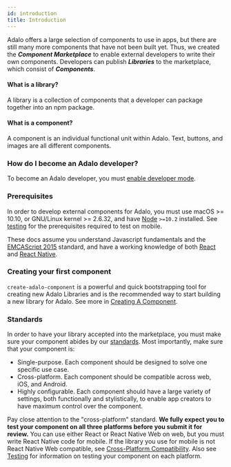 ```yaml
---
id: introduction
title: Introduction
---
```


Adalo offers a large selection of components to use in apps, but there are still many more components that have not been built yet. Thus, we created the **_Component Marketplace_** to enable external developers to write their own components. Developers can publish **_Libraries_** to the marketplace, which consist of **_Components_**.

#### What is a library?

A library is a collection of components that a developer can package together into an npm package.

#### What is a component?

A component is an individual functional unit within Adalo. Text, buttons, and images are all different components.

### How do I become an Adalo developer?

To become an Adalo developer, you must [enable developer mode](enabling-dev-mode).

### Prerequisites
In order to develop external components for Adalo, you must use macOS >= 10.10, or GNU/Linux kernel >= 2.6.32, and have [Node](https://nodejs.org) `>=10.2` installed. See [testing](../workflow/testing) for the prerequisites required to test on mobile.

These docs assume you understand Javascript fundamentals and the [EMCAScript 2015](https://flaviocopes.com/ecmascript/) standard, and have a working knowledge of both [React](https://reactjs.org/) and [React Native](https://reactnative.dev/).

### Creating your first component

`create-adalo-component` is a powerful and quick bootstrapping tool for creating new Adalo Libraries and is the recommended way to start building a new library for Adalo. See more in [Creating A Component](create-adalo-component).

### Standards

In order to have your library accepted into the marketplace, you must make sure your component abides by our [standards](/docs/standards/philosophy). Most importantly, make sure that your component is:

- Single-purpose. Each component should be designed to solve one specific use case.
- Cross-platform. Each component should be compatible across web, iOS, and Android.
- Highly configurable. Each component should have a large variety of settings, both functionally and stylistically, to enable app creators to have maximum control over the component.

Pay close attention to the "cross-platform" standard. **We fully expect you to test your component on all three platforms before you submit it for review.** You can use either React or React Native Web on web, but you must write React Native code for mobile. If the library you use for mobile is not React Native Web compatible, see [Cross-Platform Compatibility](/docs/workflow/cross-platform). Also see [Testing](/docs/workflow/testing) for information on testing your component on each platform.
